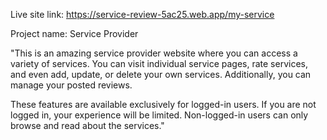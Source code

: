 Live site link: https://service-review-5ac25.web.app/my-service

Project name: Service Provider

"This is an amazing service provider website where you can access a variety of services. You can visit individual service pages, rate services, and even add, update, or delete your own services. Additionally, you can manage your posted reviews.

These features are available exclusively for logged-in users. If you are not logged in, your experience will be limited. Non-logged-in users can only browse and read about the services."
